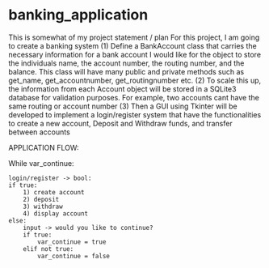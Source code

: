 # banking_application

This is somewhat of my project statement / plan
For this project, I am going to create a banking system
(1) Define a BankAccount class that carries the necessary information for a bank account
    I would like for the object to store the individuals name, the account number, the routing number, and the balance.
    This class will have many public and private methods such as get_name, get_accountnumber, get_routingnumber etc.
(2) To scale this up, the information from each Account object will be stored in a SQLite3 database for validation purposes.
    For example, two accounts cant have the same routing or account number
(3) Then a GUI using Tkinter will be developed to implement a login/register system that have the functionalities to create a new account,
    Deposit and Withdraw funds, and transfer between accounts


APPLICATION FLOW:

While var_continue:
    
    login/register -> bool:
    if true:
        1) create account
        2) deposit
        3) withdraw
        4) display account
    else:
        input -> would you like to continue?
        if true:
            var_continue = true
        elif not true:
            var_continue = false
